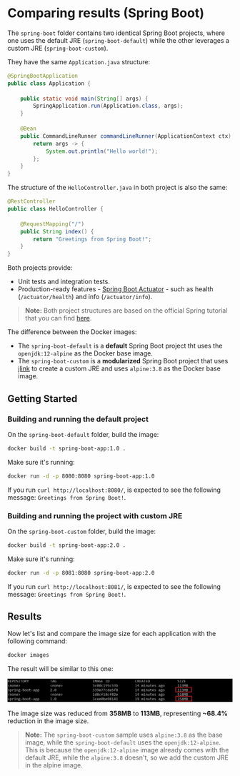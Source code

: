 # Comparing results (Spring Boot)

The `spring-boot` folder contains two identical Spring Boot projects, where one uses the default JRE (`spring-boot-default`) while the other leverages a custom JRE (`spring-boot-custom`).

They have the same `Application.java` structure:

```java
@SpringBootApplication
public class Application {

    public static void main(String[] args) {
        SpringApplication.run(Application.class, args);
    }

    @Bean
    public CommandLineRunner commandLineRunner(ApplicationContext ctx) {
        return args -> {
            System.out.println("Hello world!");
        };
    }
}
```

The structure of the `HelloController.java` in both project is also the same:

```java
@RestController
public class HelloController {

    @RequestMapping("/")
    public String index() {
        return "Greetings from Spring Boot!";
    }
}
```

Both projects provide:

- Unit tests and integration tests.
- Production-ready features - [Spring Boot Actuator](https://docs.spring.io/spring-boot/docs/2.1.6.RELEASE/reference/htmlsingle/#production-ready) - such as health (`/actuator/health`) and info (`/actuator/info`).

> **Note:** Both project structures are based on the official Spring tutorial that you can find [here](https://spring.io/guides/gs/spring-boot/).

The difference between the Docker images:

- The `spring-boot-default` is a **default** Spring Boot project tht uses the `openjdk:12-alpine` as the Docker base image.
- The `spring-boot-custom` is a **modularized** Spring Boot project that uses [jlink](https://docs.oracle.com/en/java/javase/11/tools/jlink.html) to create a custom JRE and uses `alpine:3.8` as the Docker base image.

## Getting Started

### **Building and running the default project**

On the `spring-boot-default` folder, build the image:

```sh
docker build -t spring-boot-app:1.0 .
```

Make sure it's running:

```sh
docker run -d -p 8080:8080 spring-boot-app:1.0
```

If you run `curl http://localhost:8080/`, is expected to see the following message: `Greetings from Spring Boot!`.

### **Building and running the project with custom JRE**

On the `spring-boot-custom` folder, build the image:

```sh
docker build -t spring-boot-app:2.0 .
```

Make sure it's running:

```sh
docker run -d -p 8081:8080 spring-boot-app:2.0
```

If you run `curl http://localhost:8081/`, is expected to see the following message: `Greetings from Spring Boot!`.

## Results

Now let's list and compare the image size for each application with the following command:

```sh
docker images
```

The result will be similar to this one:

![](./images/spring-boot-results.jpg)

The image size was reduced from **358MB** to **113MB**, representing **~68.4%** reduction in the image size.

> **Note:** The `spring-boot-custom` sample uses `alpine:3.8` as the base image, while the `spring-boot-default` uses the `openjdk:12-alpine`. This is because the `openjdk:12-alpine` image already comes with the default JRE, while the `alpine:3.8` doesn't, so we add the custom JRE in the alpine image. 
